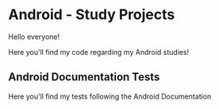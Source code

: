 # Android - Study Projects

Hello everyone!

Here you'll find my code regarding my Android studies!

## Android Documentation Tests

Here you'll find my tests following the Android Documentation
